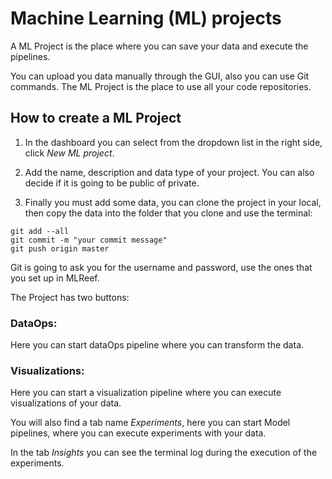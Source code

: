 # Machine Learning (ML) projects
A ML Project is the place where you can save your data and execute the pipelines.

You can upload you data manually through the GUI, also you can use Git commands. The ML Project is the place to use all your code repositories.

## How to create a ML Project
1. In the dashboard you can select from the dropdown list in the right side, click *New ML project*.

2. Add the name, description and data type of your project. You can also decide if it is going to be public of private.

3. Finally you must add some data, you can clone the project in your local, then copy the data into the folder that you clone and use the terminal:
```shell
git add --all
git commit -m "your commit message"
git push origin master
```
Git is going to ask you for the username and password, use the ones that you set up in MLReef.



The Project has two buttons:

### DataOps: 
Here you can start dataOps pipeline where you can transform the data.

### Visualizations: 

Here you can start a visualization pipeline where you can execute visualizations of your data.

You will also find a tab name *Experiments*, here you can start Model pipelines, where you can execute experiments with your data.

In the tab *Insights* you can see the terminal log during the execution of the experiments.

